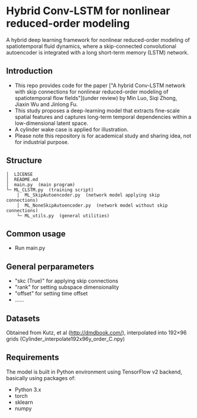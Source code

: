 # Hybrid Conv-LSTM for nonlinear reduced-order modeling
 
A hybrid deep learning framework for nonlinear reduced-order modeling of spatiotemporal fluid dynamics, where a skip-connected convolutional autoencoder is integrated with a long short-term memory (LSTM) network.

## Introduction
- This repo provides code for the paper ["A hybrid Conv-LSTM network with skip connections for nonlinear reduced-order modeling of spatiotemporal flow fields"](under review) by Min Luo, Siqi Zhong, Jiaxin Wu and Jinlong Fu.
- This study proposes a deep-learning model that extracts fine-scale spatial features and captures long-term temporal dependencies within a low-dimensional latent space.
- A cylinder wake case is applied for illustration. 
- Please note this repository is for academical study and sharing idea, not for industrial purpose.

## Structure
    │  LICENSE
    │  README.md          
    │  main.py  (main program)
    └─ ML_CLSTM.py  (training script)
        │  ML_SkipAutoencoder.py  (network model applying skip connections)
        │  ML_NoneSkipAutoencoder.py  (network model without skip connections)
        └─ ML_utils.py  (general utilities)

## Common usage
- Run main.py

## General perparameters
- "skc (True)" for applying skip connections
- "rank" for setting subspace dimensionality     
- "offset" for setting time offset  
- ......
    
## Datasets
Obtained from Kutz, et al (http://dmdbook.com/), interpolated into 192×96 grids (Cylinder_interpolate192x96y_order_C.npy)

## Requirements
The model is built in Python environment using TensorFlow v2 backend, basically using packages of:
* Python 3.x  
* torch 
* sklearn
* numpy
